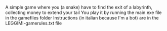 A simple game where you (a snake) have to find the exit of a labyrinth, collecting money to extend your tail
You play it by running the main.exe file in the gamefiles folder
Instructions (in italian because I'm a bot) are in the LEGGIMI-gamerules.txt file

